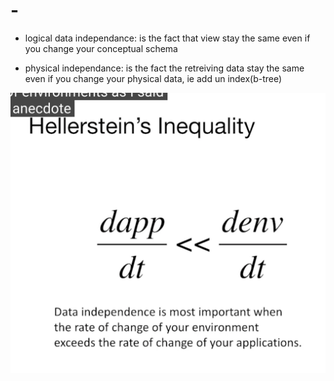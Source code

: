 # -

- logical data independance: is the fact that view stay the same even if you change your conceptual schema

- physical independance: is the fact the retreiving data stay the same even if you change your physical data, ie add un index(b-tree)

![hellerstein-inequality](./hellerstein-inequality.png)
